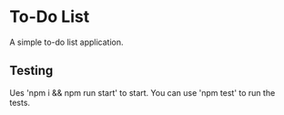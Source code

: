 # To-Do List

A simple to-do list application.

## Testing

Ues 'npm i && npm run start' to start.
You can use 'npm test' to run the tests.
